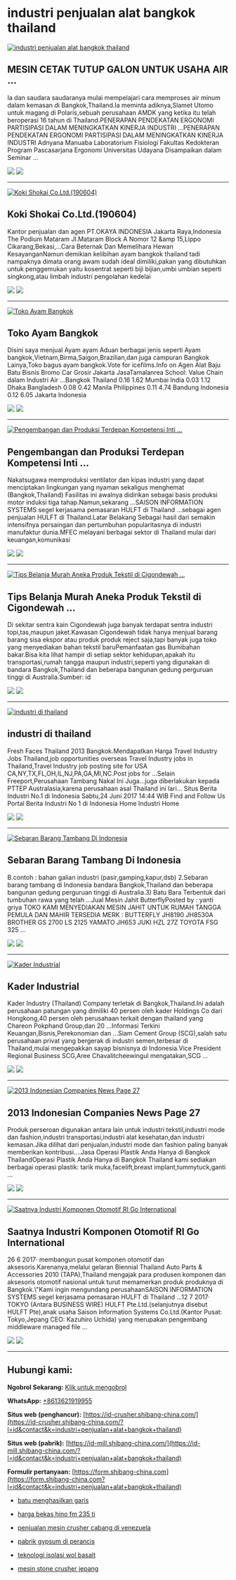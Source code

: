 # industri penjualan alat bangkok thailand

<a href="https://swt.shibang-china.com/?l=id&img&k=industri+penjualan+alat+bangkok+thailand" target="_blank">![industri penjualan alat bangkok thailand](http://static.shibang-china.com/all-800x300/404.jpg)</a>

## MESIN CETAK TUTUP GALON UNTUK USAHA AIR …
Ia dan saudara saudaranya mulai mempelajari cara memproses air minum dalam kemasan di Bangkok,Thailand.Ia meminta adiknya,Slamet Utomo untuk magang di Polaris,sebuah perusahaan AMDK yang ketika itu telah beroperasi 16 tahun di Thailand.PENERAPAN PENDEKATAN ERGONOMI PARTISIPASI DALAM MENINGKATKAN KINERJA INDUSTRI …PENERAPAN PENDEKATAN ERGONOMI PARTISIPASI DALAM MENINGKATKAN KINERJA INDUSTRI Adnyana Manuaba Laboratorium Fisiologi Fakultas Kedokteran Program Pascasarjana Ergonomi Universitas Udayana Disampaikan dalam Seminar …


<a href="https://whatsapp.shibangsoft.com/WhatsApp.php" target="_blank" title="WhatsApp">![](http://static.shibang-china.com/icon/whatsapp.png)</a> <a href="https://swt.shibang-china.com/?l=id&icon&k=industri+penjualan+alat+bangkok+thailand" target="_blank">![](http://static.shibang-china.com/icon/chat-id.png)</a>

---

<a href="https://swt.shibang-china.com/?l=id&img&k=industri+penjualan+alat+bangkok+thailand" target="_blank">![Koki Shokai Co.Ltd.(190604)](http://static.shibang-china.com/all-800x300/325.jpg)</a>

## Koki Shokai Co.Ltd.(190604)
Kantor penjualan dan agen PT.OKAYA INDONESIA Jakarta Raya,Indonesia The Podium Mataram Jl.Mataram Block A Nomor 12 &amp 15,Lippo Cikarang,Bekasi,…Cara Beternak Dan Memelihara Hewan KesayanganNamun demikian kelibihan ayam bangkok thailand tadi nampaknya dimata orang awam sudah ideal dimiliki,pakan yang dibutuhkan untuk penggemukan yaitu kosentrat seperti biji bijian,umbi umbian seperti singkong,atau limbah industri pengolahan kedelai


<a href="https://whatsapp.shibangsoft.com/WhatsApp.php" target="_blank" title="WhatsApp">![](http://static.shibang-china.com/icon/whatsapp.png)</a> <a href="https://swt.shibang-china.com/?l=id&icon&k=industri+penjualan+alat+bangkok+thailand" target="_blank">![](http://static.shibang-china.com/icon/chat-id.png)</a>

---

<a href="https://swt.shibang-china.com/?l=id&img&k=industri+penjualan+alat+bangkok+thailand" target="_blank">![Toko Ayam Bangkok](http://static.shibang-china.com/all-800x300/47.jpg)</a>

## Toko Ayam Bangkok
Disini saya menjual Ayam ayam Aduan berbagai jenis seperti Ayam bangkok,Vietnam,Birma,Saigon,Brazilian,dan juga campuran Bangkok Lainya,Toko bagus ayam bangkok.Vote for icefilms.Info on Agen Alat Baju Batu Bisnis Bromo Car Grosir Jakarta JasaTamalanrea School: Value Chain dalam Industri Air …Bangkok Thailand 0.16 1.62 Mumbai India 0.03 1.12 Dhaka Bangladesh 0.08 0.42 Manila Philippines 0.11 4.74 Bandung Indonesia 0.12 6.05 Jakarta Indonesia


<a href="https://whatsapp.shibangsoft.com/WhatsApp.php" target="_blank" title="WhatsApp">![](http://static.shibang-china.com/icon/whatsapp.png)</a> <a href="https://swt.shibang-china.com/?l=id&icon&k=industri+penjualan+alat+bangkok+thailand" target="_blank">![](http://static.shibang-china.com/icon/chat-id.png)</a>

---

<a href="https://swt.shibang-china.com/?l=id&img&k=industri+penjualan+alat+bangkok+thailand" target="_blank">![Pengembangan dan Produksi Terdepan Kompetensi Inti …](http://static.shibang-china.com/all-800x300/1112.jpg)</a>

## Pengembangan dan Produksi Terdepan Kompetensi Inti …
Nakatsugawa memproduksi ventilator dan kipas industri yang dapat menciptakan lingkungan yang nyaman sekaligus menghemat (Bangkok,Thailand) Fasilitas ini awalnya didirikan sebagai basis produksi motor induksi tiga tahap.Namun,sekarang …SAISON INFORMATION SYSTEMS segel kerjasama pemasaran HULFT di Thailand …sebagai agen penjualan HULFT di Thailand.Latar Belakang Sebagai hasil dari semakin intensifnya persaingan dan pertumbuhan popularitasnya di industri manufaktur dunia.MFEC melayani berbagai sektor di Thailand mulai dari keuangan,komunikasi


<a href="https://whatsapp.shibangsoft.com/WhatsApp.php" target="_blank" title="WhatsApp">![](http://static.shibang-china.com/icon/whatsapp.png)</a> <a href="https://swt.shibang-china.com/?l=id&icon&k=industri+penjualan+alat+bangkok+thailand" target="_blank">![](http://static.shibang-china.com/icon/chat-id.png)</a>

---

<a href="https://swt.shibang-china.com/?l=id&img&k=industri+penjualan+alat+bangkok+thailand" target="_blank">![Tips Belanja Murah Aneka Produk Tekstil di Cigondewah …](http://static.shibang-china.com/all-800x300/1274.jpg)</a>

## Tips Belanja Murah Aneka Produk Tekstil di Cigondewah …
Di sekitar sentra kain Cigondewah juga banyak terdapat sentra industri topi,tas,maupun jaket.Kawasan Cigondewah tidak hanya menjual barang barang sisa ekspor atau produk produk reject saja,tapi banyak juga toko yang menyediakan bahan tekstil baruPemanfaatan gas Bumibahan bakar.Bisa kita lihat hampir di setiap sektor kehidupan,apakah itu transportasi,rumah tangga maupun industri,seperti yang digunakan di bandara Bangkok,Thailand dan beberapa bangunan gedung perguruan tinggi di Australia.Sumber: id


<a href="https://whatsapp.shibangsoft.com/WhatsApp.php" target="_blank" title="WhatsApp">![](http://static.shibang-china.com/icon/whatsapp.png)</a> <a href="https://swt.shibang-china.com/?l=id&icon&k=industri+penjualan+alat+bangkok+thailand" target="_blank">![](http://static.shibang-china.com/icon/chat-id.png)</a>

---

<a href="https://swt.shibang-china.com/?l=id&img&k=industri+penjualan+alat+bangkok+thailand" target="_blank">![industri di thailand](http://static.shibang-china.com/all-800x300/1481.jpg)</a>

## industri di thailand
Fresh Faces Thailand 2013 Bangkok.Mendapatkan Harga Travel Industry Jobs Thailand,job opportunities overseas Travel Industry jobs in Thailand,Travel Industry job posting site for USA CA,NY,TX,FL,OH,IL,NJ,PA,GA,MI,NC.Post jobs for …Selain Freeport,Perusahaan Tambang Nakal Ini Juga…juga diberlakukan kepada PTTEP Australasia,karena perusahaan asal Thailand ini lari… Situs Berita Industri No.1 di Indonesia Sabtu,24 Juni 2017 14:44 WIB Find and Follow Us Portal Berita Industri No 1 di Indonesia Home Industri Home


<a href="https://whatsapp.shibangsoft.com/WhatsApp.php" target="_blank" title="WhatsApp">![](http://static.shibang-china.com/icon/whatsapp.png)</a> <a href="https://swt.shibang-china.com/?l=id&icon&k=industri+penjualan+alat+bangkok+thailand" target="_blank">![](http://static.shibang-china.com/icon/chat-id.png)</a>

---

<a href="https://swt.shibang-china.com/?l=id&img&k=industri+penjualan+alat+bangkok+thailand" target="_blank">![Sebaran Barang Tambang Di Indonesia](http://static.shibang-china.com/all-800x300/15.jpg)</a>

## Sebaran Barang Tambang Di Indonesia
B.contoh : bahan galian industri (pasir,gamping,kapur,dsb) 2.Sebaran barang tambang di Indonesia bandara Bangkok,Thailand dan beberapa bangunan gedung perguruan tinggi di Australia.3) Batu Bara Terbentuk dari tumbuhan rawa yang telah …Jual Mesin Jahit ButterflyPosted by : yanti griya TOKO KAMI MENYEDIAKAN MESIN JAHIT UNTUK RUMAH TANGGA PEMULA DAN MAHIR TERSEDIA MERK : BUTTERFLY JH8190 JH8530A BROTHER GS 2700 LS 2125 YAMATO JH653 JUKI HZL 27Z TOYOTA FSG 325 …


<a href="https://whatsapp.shibangsoft.com/WhatsApp.php" target="_blank" title="WhatsApp">![](http://static.shibang-china.com/icon/whatsapp.png)</a> <a href="https://swt.shibang-china.com/?l=id&icon&k=industri+penjualan+alat+bangkok+thailand" target="_blank">![](http://static.shibang-china.com/icon/chat-id.png)</a>

---

<a href="https://swt.shibang-china.com/?l=id&img&k=industri+penjualan+alat+bangkok+thailand" target="_blank">![Kader Industrial](http://static.shibang-china.com/all-800x300/646.jpg)</a>

## Kader Industrial
Kader Industry (Thailand) Company terletak di Bangkok,Thailand.Ini adalah perusahaan patungan yang dimiliki 40 persen oleh kader Holdings Co dari Hongkong,40 persen oleh perusahaan terkait dengan thailand yang Chareon Pokphand Group,dan 20 …Informasi Terkini Keuangan,Bisnis,Perekonomian dan …Siam Cement Group (SCG),salah satu perusahaan privat yang bergerak di industri semen,terbesar di Thailand,mulai mengepakkan sayap bisnisnya di Indonesia.Vice President Regional Business SCG,Aree Chavalitcheewingul mengatakan,SCG …


<a href="https://whatsapp.shibangsoft.com/WhatsApp.php" target="_blank" title="WhatsApp">![](http://static.shibang-china.com/icon/whatsapp.png)</a> <a href="https://swt.shibang-china.com/?l=id&icon&k=industri+penjualan+alat+bangkok+thailand" target="_blank">![](http://static.shibang-china.com/icon/chat-id.png)</a>

---

<a href="https://swt.shibang-china.com/?l=id&img&k=industri+penjualan+alat+bangkok+thailand" target="_blank">![2013 Indonesian Companies News Page 27](http://static.shibang-china.com/all-800x300/1470.jpg)</a>

## 2013 Indonesian Companies News Page 27
Produk perseroan digunakan antara lain untuk industri tekstil,industri mode dan fashion,industri transportasi,industri alat kesehatan,dan industri kemasan.Jika dilihat dari penjualan,industri mode dan fashion paling banyak memberikan kontribusi.…Jasa Operasi Plastik Anda Hanya di Bangkok ThailandOperasi Plastik Anda Hanya di Bangkok Thailand kami sediakan berbagai operasi plastik: tarik muka,facelift,breast implant,tummytuck,ganti …


<a href="https://whatsapp.shibangsoft.com/WhatsApp.php" target="_blank" title="WhatsApp">![](http://static.shibang-china.com/icon/whatsapp.png)</a> <a href="https://swt.shibang-china.com/?l=id&icon&k=industri+penjualan+alat+bangkok+thailand" target="_blank">![](http://static.shibang-china.com/icon/chat-id.png)</a>

---

<a href="https://swt.shibang-china.com/?l=id&img&k=industri+penjualan+alat+bangkok+thailand" target="_blank">![Saatnya Industri Komponen Otomotif RI Go International](http://static.shibang-china.com/all-800x300/667.jpg)</a>

## Saatnya Industri Komponen Otomotif RI Go International
26 6 2017· membangun pusat komponen otomotif dan aksesoris.Karenanya,melalui gelaran Biennial Thailand Auto Parts & Accessories 2010 (TAPA),Thailand mengajak para produsen komponen dan aksesoris otomotif nasional untuk turut memamerkan produk produknya di Bangkok.\\\"Kami ingin mengundang perusahaanSAISON INFORMATION SYSTEMS segel kerjasama pemasaran HULFT di Thailand …12 7 2017· TOKYO (Antara BUSINESS WIRE) HULFT Pte.Ltd.(selanjutnya disebut HULFT Pte),anak usaha Saison Information Systems Co.Ltd.(Kantor Pusat: Tokyo,Jepang CEO: Kazuhiro Uchida) yang merupakan pengembang middleware managed file …


<a href="https://whatsapp.shibangsoft.com/WhatsApp.php" target="_blank" title="WhatsApp">![](http://static.shibang-china.com/icon/whatsapp.png)</a> <a href="https://swt.shibang-china.com/?l=id&icon&k=industri+penjualan+alat+bangkok+thailand" target="_blank">![](http://static.shibang-china.com/icon/chat-id.png)</a>

---
## Hubungi kami:

**Ngobrol Sekarang:** [Klik untuk mengobrol](https://swt.shibang-china.com?l=id&contact&k=industri+penjualan+alat+bangkok+thailand)

**WhatsApp:**  [+8613621919955](https://whatsapp.shibangsoft.com/WhatsApp.php)

**Situs web (penghancur):** [https://id-crusher.shibang-china.com/](https://id-crusher.shibang-china.com/?l=id&contact&k=industri+penjualan+alat+bangkok+thailand)

**Situs web (pabrik):** [https://id-mill.shibang-china.com/](https://id-mill.shibang-china.com/?l=id&contact&k=industri+penjualan+alat+bangkok+thailand)

**Formulir pertanyaan:** [https://form.shibang-china.com](https://form.shibang-china.com?l=id&contact&k=industri+penjualan+alat+bangkok+thailand)

* [batu menghasilkan garis](../30/batu%20menghasilkan%20garis.md)

* [harga bekas hino fm 235 ti](../28/harga%20bekas%20hino%20fm%20235%20ti.md)

* [penjualan mesin crusher cabang di venezuela](../18/penjualan%20mesin%20crusher%20cabang%20di%20venezuela.md)

* [pabrik gypsum di perancis](../16/pabrik%20gypsum%20di%20perancis.md)

* [teknologi isolasi wol basalt](../16/teknologi%20isolasi%20wol%20basalt.md)

* [mesin stone crusher jepang](../20/mesin%20stone%20crusher%20jepang.md)